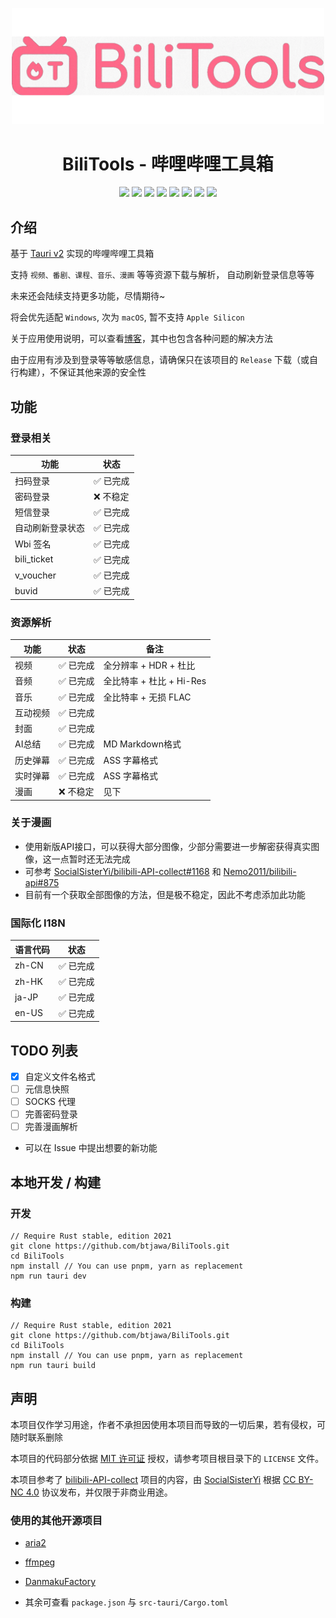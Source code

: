 <p align="center">
    <img src="./assets/bilitools.png" width="500" />
</p>

<div align="center">
    <h1>BiliTools - 哔哩哔哩工具箱</h1>
    <img src="https://img.shields.io/github/v/tag/btjawa/BiliTools" />
    <img src="https://img.shields.io/github/stars/btjawa/BiliTools" />
    <img src="https://img.shields.io/github/forks/btjawa/BiliTools" />
    <img src="https://img.shields.io/github/last-commit/btjawa/BiliTools" />
    <img src="https://img.shields.io/github/license/btjawa/BiliTools" />
    <img src="https://img.shields.io/badge/Tauri-FFC131?logo=Tauri&logoColor=white" />
    <img src="https://shields.io/badge/TypeScript-3178C6?logo=TypeScript&logoColor=FFF" />
    <img src="https://img.shields.io/badge/Rust-000000?logo=Rust&logoColor=white" />
</div>

## 介绍

基于 [Tauri v2](https://v2.tauri.app) 实现的哔哩哔哩工具箱

支持 `视频、番剧、课程、音乐、漫画` 等等资源下载与解析， 自动刷新登录信息等等

未来还会陆续支持更多功能，尽情期待~

将会优先适配 `Windows`, 次为 `macOS`, 暂不支持 `Apple Silicon`

关于应用使用说明，可以查看[博客](https://www.btjawa.top/bilitools)，其中也包含各种问题的解决方法

由于应用有涉及到登录等等敏感信息，请确保只在该项目的 `Release` 下载（或自行构建），不保证其他来源的安全性

## 功能

### 登录相关

| 功能           | 状态       |
|----------------|------------|
| 扫码登录       | ✅ 已完成  |
| 密码登录       | ❌ 不稳定  |
| 短信登录       | ✅ 已完成  |
| 自动刷新登录状态| ✅ 已完成  |
| Wbi 签名       | ✅ 已完成  |
| bili_ticket    | ✅ 已完成  |
| v_voucher      | ✅ 已完成  |
| buvid          | ✅ 已完成  |

### 资源解析

| 功能    | 状态    | 备注                      |
|---------|---------|---------------------------|
| 视频    | ✅ 已完成 | 全分辨率 + HDR + 杜比    |
| 音频    | ✅ 已完成 | 全比特率 + 杜比 + Hi-Res |
| 音乐    | ✅ 已完成 | 全比特率 + 无损 FLAC     |
| 互动视频 | ✅ 已完成 |                        |
| 封面    | ✅ 已完成 |                         |
| AI总结  | ✅ 已完成 | MD Markdown格式         |
| 历史弹幕 | ✅ 已完成 | ASS 字幕格式            |
| 实时弹幕 | ✅ 已完成 | ASS 字幕格式            |
| 漫画    | ❌ 不稳定 | 见下                    |

### 关于漫画
 - 使用新版API接口，可以获得大部分图像，少部分需要进一步解密获得真实图像，这一点暂时还无法完成
 - 可参考 [SocialSisterYi/bilibili-API-collect#1168](https://github.com/SocialSisterYi/bilibili-API-collect/issues/1168) 和 [Nemo2011/bilibili-api#875](https://github.com/Nemo2011/bilibili-api/issues/875)
 - 目前有一个获取全部图像的方法，但是极不稳定，因此不考虑添加此功能

### 国际化 I18N

| 语言代码       | 状态       |
|----------------|------------|
| zh-CN          | ✅ 已完成  |
| zh-HK          | ✅ 已完成  |
| ja-JP          | ✅ 已完成  |
| en-US          | ✅ 已完成  |

## TODO 列表

 - [x] 自定义文件名格式
 - [ ] 元信息快照
 - [ ] SOCKS 代理
 - [ ] 完善密码登录
 - [ ] 完善漫画解析
 - 可以在 Issue 中提出想要的新功能

## 本地开发 / 构建

### 开发

```shell
// Require Rust stable, edition 2021
git clone https://github.com/btjawa/BiliTools.git
cd BiliTools
npm install // You can use pnpm, yarn as replacement
npm run tauri dev
```

### 构建

```shell
// Require Rust stable, edition 2021
git clone https://github.com/btjawa/BiliTools.git
cd BiliTools
npm install // You can use pnpm, yarn as replacement
npm run tauri build
```

## 声明

本项目仅作学习用途，作者不承担因使用本项目而导致的一切后果，若有侵权，可随时联系删除

本项目的代码部分依据 [MIT 许可证](https://opensource.org/license/mit) 授权，请参考项目根目录下的 `LICENSE` 文件。

本项目参考了 [bilibili-API-collect](https://github.com/SocialSisterYi/bilibili-API-collect) 项目的内容，由 [SocialSisterYi](https://github.com/SocialSisterYi) 根据 [CC BY-NC 4.0](https://creativecommons.org/licenses/by-nc/4.0/deed.en) 协议发布，并仅限于非商业用途。

### 使用的其他开源项目

 - [aria2](https://github.com/aria2/aria2)

 - [ffmpeg](https://git.ffmpeg.org/ffmpeg.git)

 - [DanmakuFactory](https://github.com/hihkm/DanmakuFactory)

 - 其余可查看 `package.json` 与 `src-tauri/Cargo.toml`
